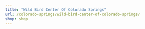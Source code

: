 ```yaml
---
title: "Wild Bird Center Of Colorado Springs"
url: /colorado-springs/wild-bird-center-of-colorado-springs/
shop: shop
---
```

